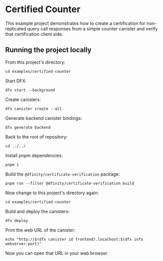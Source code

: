 # Certified Counter

This example project demonstrates how to create a certification for non-replicated query call responses from a simple counter canister and verify that certification client side.

## Running the project locally

From this project's directory:

```shell
cd examples/certified-counter
```

Start DFX:

```shell
dfx start --background
```

Create canisters:

```shell
dfx canister create --all
```

Generate backend canister bindings:

```shell
dfx generate backend
```

Back to the root of repository:

```shell
cd ../../
```

Install pnpm dependencies:

```shell
pnpm i
```

Build the `@dfinity/certificate-verification` package:

```shell
pnpm run --filter @dfinity/certificate-verification build
```

Now change to this project's directory again:

```shell
cd examples/certified-counter
```

Build and deploy the canisters:

```shell
dfx deploy
```

Print the web URL of the canister:

```shell
echo "http://$(dfx canister id frontend).localhost:$(dfx info webserver-port)"
```

Now you can open that URL in your web browser.
